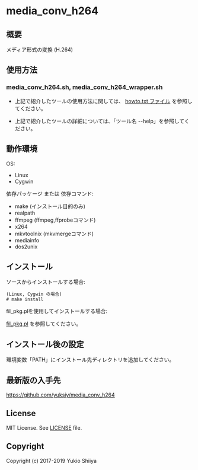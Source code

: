 # media_conv_h264

## 概要

メディア形式の変換 (H.264)

## 使用方法

### media_conv_h264.sh, media_conv_h264_wrapper.sh

* 上記で紹介したツールの使用方法に関しては、
  [howto.txt ファイル](https://github.com/yuksiy/media_conv_h264/blob/master/howto.txt)
  を参照してください。

* 上記で紹介したツールの詳細については、「ツール名 --help」を参照してください。

## 動作環境

OS:

* Linux
* Cygwin

依存パッケージ または 依存コマンド:

* make (インストール目的のみ)
* realpath
* ffmpeg (ffmpeg,ffprobeコマンド)
* x264
* mkvtoolnix (mkvmergeコマンド)
* mediainfo
* dos2unix

## インストール

ソースからインストールする場合:

    (Linux, Cygwin の場合)
    # make install

fil_pkg.plを使用してインストールする場合:

[fil_pkg.pl](https://github.com/yuksiy/fil_tools_pl/blob/master/README.md#fil_pkgpl) を参照してください。

## インストール後の設定

環境変数「PATH」にインストール先ディレクトリを追加してください。

## 最新版の入手先

<https://github.com/yuksiy/media_conv_h264>

## License

MIT License. See [LICENSE](https://github.com/yuksiy/media_conv_h264/blob/master/LICENSE) file.

## Copyright

Copyright (c) 2017-2019 Yukio Shiiya
